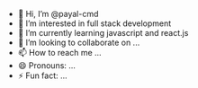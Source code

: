 - 👋 Hi, I’m @payal-cmd
- 👀 I’m interested in full stack development
- 🌱 I’m currently learning javascript and react.js
- 💞️ I’m looking to collaborate on ...
- 📫 How to reach me ...
- 😄 Pronouns: ...
- ⚡ Fun fact: ...

<!---
payal-cmd/payal-cmd is a ✨ special ✨ repository because its `README.md` (this file) appears on your GitHub profile.
You can click the Preview link to take a look at your changes.
--->

